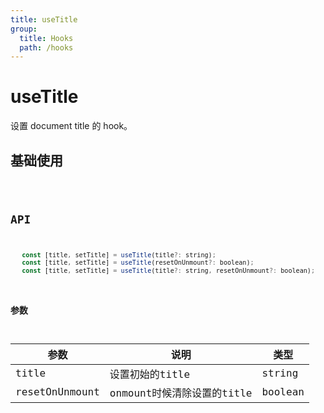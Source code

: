 ```yaml
---
title: useTitle
group:
  title: Hooks
  path: /hooks
---
```


# useTitle

设置 document title 的 hook。

## 基础使用

<code src="./demos/demo1.tsx" />

## API

```javascript
   const [title, setTitle] = useTitle(title?: string);
   const [title, setTitle] = useTitle(resetOnUnmount?: boolean);
   const [title, setTitle] = useTitle(title?: string, resetOnUnmount?: boolean);
```

### 参数

| 参数           | 说明                       | 类型    |
| -------------- | -------------------------- | ------- |
| title          | 设置初始的title            | string  |
| resetOnUnmount | onmount时候清除设置的title | boolean |

